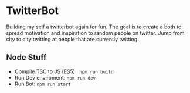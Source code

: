 # TwitterBot

Building my self a twitterbot again for fun. The goal is to create a both to spread motivation and inspiration to random people on twitter. Jump from city to city twitting at people that are currently twitting.

## Node Stuff

-  Compile TSC to JS (ES5) : `npm run build`
- Run Dev enviroment: `npm run dev`
- Run Bot: `npm run start`